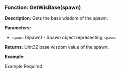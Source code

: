 ### Function: GetWisBase(spawn)

**Description:**
Gets the base wisdom of the spawn.

**Parameters:**
- `spawn` (Spawn) - Spawn object representing `spawn`.

**Returns:** UInt32 base wisdom value of the spawn.

**Example:**

Example Required

